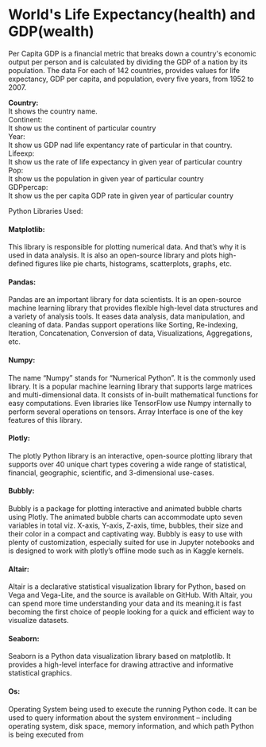 # World's Life Expectancy(health) and GDP(wealth)

Per Capita GDP is a financial metric that breaks down a country's economic output per person and is calculated by dividing the GDP of a nation by its population.
The data For each of 142 countries, provides values for life expectancy, GDP per capita, and population, every five years, from 1952 to 2007.


<b>Country:</b> <br>
It shows the country name. <br>
Continent: <br>
It show us the continent of particular country  <br>
Year:  <br>
It show us GDP nad life expentancy rate of particular in that country.  <br>
Lifeexp:  <br>
It show us the rate of life expectancy in given year of particular country  <br>
Pop:  <br>
It show us the population in given year of particular country  <br>
GDPpercap:  <br>
It show us the per capita GDP rate in given year of particular country  <br>


Python Libraries Used:
#### Matplotlib: 
This library is responsible for plotting numerical data. And that’s why it is used in data analysis. It is also an open-source library and plots high-defined figures like pie charts, histograms, scatterplots, graphs, etc.
#### Pandas:
Pandas are an important library for data scientists. It is an open-source machine learning library that provides flexible high-level data structures and a variety of analysis tools. It eases data analysis, data manipulation, and cleaning of data. Pandas support operations like Sorting, Re-indexing, Iteration, Concatenation, Conversion of data, Visualizations, Aggregations, etc.
#### Numpy:
The name “Numpy” stands for “Numerical Python”. It is the commonly used library. It is a popular machine learning library that supports large matrices and multi-dimensional data. It consists of in-built mathematical functions for easy computations. Even libraries like TensorFlow use Numpy internally to perform several operations on tensors. Array Interface is one of the key features of this library.
#### Plotly:
The plotly Python library is an interactive, open-source plotting library that supports over 40 unique chart types covering a wide range of statistical, financial, geographic, scientific, and 3-dimensional use-cases.
#### Bubbly:
Bubbly is a package for plotting interactive and animated bubble charts using Plotly. The animated bubble charts can accommodate upto seven variables in total viz. X-axis, Y-axis, Z-axis, time, bubbles, their size and their color in a compact and captivating way. Bubbly is easy to use with plenty of customization, especially suited for use in Jupyter notebooks and is designed to work with plotly’s offline mode such as in Kaggle kernels.
#### Altair:
Altair is a declarative statistical visualization library for Python, based on Vega and Vega-Lite, and the source is available on GitHub. With Altair, you can spend more time understanding your data and its meaning.it is fast becoming the first choice of people looking for a quick and efficient way to visualize datasets.
#### Seaborn:
Seaborn is a Python data visualization library based on matplotlib. It provides a high-level interface for drawing attractive and informative statistical graphics.
#### Os:
Operating System being used to execute the running Python code. It can be used to query information about the system environment – including operating system, disk space, memory information, and which path Python is being executed from
